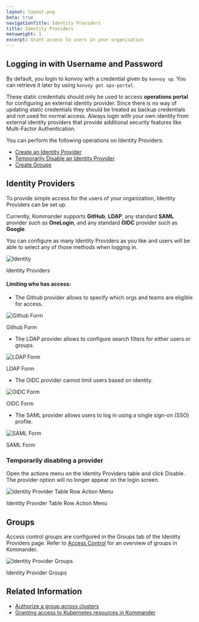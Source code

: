 ```yaml
---
layout: layout.pug
beta: true
navigationTitle: Identity Providers
title: Identity Providers
menuweight: 1
excerpt: Grant access to users in your organization
---
```


## Logging in with Username and Password

By default, you login to konvoy with a credential given by `konvoy up`. You can retrieve it later by using `konvoy get ops-portal`.

These static credentials should only be used to access **operations portal** for configuring an external identity provider. Since there is no way of updating static credentials they should be treated as backup credentials and not used for normal access. Always login with your own identity from external identity providers that provide additional security features like Multi-Factor Authentication.

You can perform the following operations on Identity Providers:

- [Create an Identity Provider](#identity-providers)
- [Temporarily Disable an Identity Provider](#temporarily-disabling-a-provider)
- [Create Groups](#groups)

## Identity Providers

To provide simple access for the users of your organization, Identity Providers can be set up.

Currently, Kommander supports **GitHub**, **LDAP**, any standard **SAML** provider such as **OneLogin**, and any standard **OIDC** provider such as **Google**.

You can configure as many Identity Providers as you like and users will be able to select any of those methods when logging in.

![Identity](/ksphere/kommander/1.2/img/Identity-providers-table.png)

Identity Providers

#### Limiting who has access:

- The Github provider allows to specify which orgs and teams are eligible for access.

![Github Form](/ksphere/kommander/1.2/img/Identity-provider-Github.png)

Github Form

- The LDAP provider allows to configure search filters for either users or groups.

![LDAP Form](/ksphere/kommander/1.2/img/Identity-provider-LDAP.png)

LDAP Form

- The OIDC provider cannot limit users based on identity.

![OIDC Form](/ksphere/kommander/1.2/img/Identity-provider-OIDC.png)

OIDC Form

- The SAML provider allows users to log in using a single sign-on (SSO) profile.

![SAML Form](/ksphere/kommander/1.2/img/Identity-provider-SAML.png)

SAML Form

### Temporarily disabling a provider

Open the actions menu on the Identity Providers table and click Disable. The provider option will no longer appear on the login screen.

![Identity Provider Table Row Action Menu](/ksphere/kommander/1.2/img/Identity-provider-table-action-menu.png)

Identity Provider Table Row Action Menu

## Groups

Access control groups are configured in the Groups tab of the Identity Providers page. Refer to [Access Control](https://docs.d2iq.com/ksphere/kommander/1.2/operations/access-control/) for an overview of groups in Kommander.

![Identity Provider Groups](/ksphere/kommander/1.2/img/access-control-idp-groups.png)

Identity Provider Groups

## Related Information

- [Authorize a group across clusters](https://docs.d2iq.com/ksphere/kommander/1.2/tutorials/authorize-all-users/)
- [Granting access to Kubernetes resources in Kommander](https://docs.d2iq.com/ksphere/kommander/1.2/tutorials/configure-rbac/)
